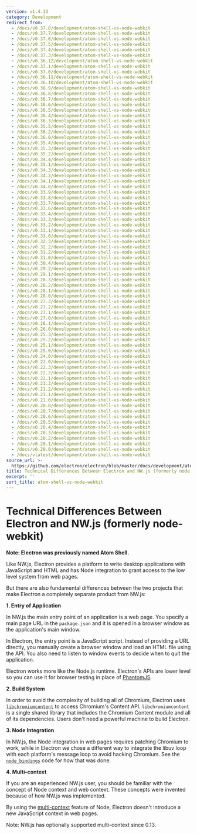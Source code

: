 ```yaml
---
version: v1.4.13
category: Development
redirect_from:
  - /docs/v0.37.8/development/atom-shell-vs-node-webkit
  - /docs/v0.37.7/development/atom-shell-vs-node-webkit
  - /docs/v0.37.6/development/atom-shell-vs-node-webkit
  - /docs/v0.37.5/development/atom-shell-vs-node-webkit
  - /docs/v0.37.4/development/atom-shell-vs-node-webkit
  - /docs/v0.37.3/development/atom-shell-vs-node-webkit
  - /docs/v0.36.12/development/atom-shell-vs-node-webkit
  - /docs/v0.37.1/development/atom-shell-vs-node-webkit
  - /docs/v0.37.0/development/atom-shell-vs-node-webkit
  - /docs/v0.36.11/development/atom-shell-vs-node-webkit
  - /docs/v0.36.10/development/atom-shell-vs-node-webkit
  - /docs/v0.36.9/development/atom-shell-vs-node-webkit
  - /docs/v0.36.8/development/atom-shell-vs-node-webkit
  - /docs/v0.36.7/development/atom-shell-vs-node-webkit
  - /docs/v0.36.6/development/atom-shell-vs-node-webkit
  - /docs/v0.36.5/development/atom-shell-vs-node-webkit
  - /docs/v0.36.4/development/atom-shell-vs-node-webkit
  - /docs/v0.36.3/development/atom-shell-vs-node-webkit
  - /docs/v0.35.5/development/atom-shell-vs-node-webkit
  - /docs/v0.36.2/development/atom-shell-vs-node-webkit
  - /docs/v0.36.0/development/atom-shell-vs-node-webkit
  - /docs/v0.35.4/development/atom-shell-vs-node-webkit
  - /docs/v0.35.3/development/atom-shell-vs-node-webkit
  - /docs/v0.35.2/development/atom-shell-vs-node-webkit
  - /docs/v0.34.4/development/atom-shell-vs-node-webkit
  - /docs/v0.35.1/development/atom-shell-vs-node-webkit
  - /docs/v0.34.3/development/atom-shell-vs-node-webkit
  - /docs/v0.34.2/development/atom-shell-vs-node-webkit
  - /docs/v0.34.1/development/atom-shell-vs-node-webkit
  - /docs/v0.34.0/development/atom-shell-vs-node-webkit
  - /docs/v0.33.9/development/atom-shell-vs-node-webkit
  - /docs/v0.33.8/development/atom-shell-vs-node-webkit
  - /docs/v0.33.7/development/atom-shell-vs-node-webkit
  - /docs/v0.33.6/development/atom-shell-vs-node-webkit
  - /docs/v0.33.4/development/atom-shell-vs-node-webkit
  - /docs/v0.33.3/development/atom-shell-vs-node-webkit
  - /docs/v0.33.2/development/atom-shell-vs-node-webkit
  - /docs/v0.33.1/development/atom-shell-vs-node-webkit
  - /docs/v0.33.0/development/atom-shell-vs-node-webkit
  - /docs/v0.32.3/development/atom-shell-vs-node-webkit
  - /docs/v0.32.2/development/atom-shell-vs-node-webkit
  - /docs/v0.31.2/development/atom-shell-vs-node-webkit
  - /docs/v0.31.0/development/atom-shell-vs-node-webkit
  - /docs/v0.30.4/development/atom-shell-vs-node-webkit
  - /docs/v0.29.2/development/atom-shell-vs-node-webkit
  - /docs/v0.29.1/development/atom-shell-vs-node-webkit
  - /docs/v0.28.3/development/atom-shell-vs-node-webkit
  - /docs/v0.28.2/development/atom-shell-vs-node-webkit
  - /docs/v0.28.1/development/atom-shell-vs-node-webkit
  - /docs/v0.28.0/development/atom-shell-vs-node-webkit
  - /docs/v0.27.3/development/atom-shell-vs-node-webkit
  - /docs/v0.27.2/development/atom-shell-vs-node-webkit
  - /docs/v0.27.1/development/atom-shell-vs-node-webkit
  - /docs/v0.27.0/development/atom-shell-vs-node-webkit
  - /docs/v0.26.1/development/atom-shell-vs-node-webkit
  - /docs/v0.26.0/development/atom-shell-vs-node-webkit
  - /docs/v0.25.3/development/atom-shell-vs-node-webkit
  - /docs/v0.25.2/development/atom-shell-vs-node-webkit
  - /docs/v0.25.1/development/atom-shell-vs-node-webkit
  - /docs/v0.25.0/development/atom-shell-vs-node-webkit
  - /docs/v0.24.0/development/atom-shell-vs-node-webkit
  - /docs/v0.23.0/development/atom-shell-vs-node-webkit
  - /docs/v0.22.3/development/atom-shell-vs-node-webkit
  - /docs/v0.22.2/development/atom-shell-vs-node-webkit
  - /docs/v0.22.1/development/atom-shell-vs-node-webkit
  - /docs/v0.21.3/development/atom-shell-vs-node-webkit
  - /docs/v0.21.2/development/atom-shell-vs-node-webkit
  - /docs/v0.21.1/development/atom-shell-vs-node-webkit
  - /docs/v0.21.0/development/atom-shell-vs-node-webkit
  - /docs/v0.20.8/development/atom-shell-vs-node-webkit
  - /docs/v0.20.7/development/atom-shell-vs-node-webkit
  - /docs/v0.20.6/development/atom-shell-vs-node-webkit
  - /docs/v0.20.5/development/atom-shell-vs-node-webkit
  - /docs/v0.20.4/development/atom-shell-vs-node-webkit
  - /docs/v0.20.3/development/atom-shell-vs-node-webkit
  - /docs/v0.20.2/development/atom-shell-vs-node-webkit
  - /docs/v0.20.1/development/atom-shell-vs-node-webkit
  - /docs/v0.20.0/development/atom-shell-vs-node-webkit
  - /docs/vlatest/development/atom-shell-vs-node-webkit
source_url: >-
  https://github.com/electron/electron/blob/master/docs/development/atom-shell-vs-node-webkit.md
title: Technical Differences Between Electron and NW.js (formerly node-webkit)
excerpt: ''
sort_title: atom-shell-vs-node-webkit
---
```

# Technical Differences Between Electron and NW.js (formerly node-webkit)

**Note: Electron was previously named Atom Shell.**

Like NW.js, Electron provides a platform to write desktop applications with JavaScript and HTML and has Node integration to grant access to the low level system from web pages.

But there are also fundamental differences between the two projects that make Electron a completely separate product from NW.js:

**1\. Entry of Application**

In NW.js the main entry point of an application is a web page. You specify a main page URL in the `package.json` and it is opened in a browser window as the application's main window.

In Electron, the entry point is a JavaScript script. Instead of providing a URL directly, you manually create a browser window and load an HTML file using the API. You also need to listen to window events to decide when to quit the application.

Electron works more like the Node.js runtime. Electron's APIs are lower level so you can use it for browser testing in place of [PhantomJS](http://phantomjs.org/).

**2\. Build System**

In order to avoid the complexity of building all of Chromium, Electron uses [`libchromiumcontent`](https://github.com/brightray/libchromiumcontent) to access Chromium's Content API. `libchromiumcontent` is a single shared library that includes the Chromium Content module and all of its dependencies. Users don't need a powerful machine to build Electron.

**3\. Node Integration**

In NW.js, the Node integration in web pages requires patching Chromium to work, while in Electron we chose a different way to integrate the libuv loop with each platform's message loop to avoid hacking Chromium. See the [`node_bindings`](https://github.com/electron/electron/tree/master/atom/common) code for how that was done.

**4\. Multi-context**

If you are an experienced NW.js user, you should be familiar with the concept of Node context and web context. These concepts were invented because of how NW.js was implemented.

By using the [multi-context](http://strongloop.com/strongblog/whats-new-node-js-v0-12-multiple-context-execution/) feature of Node, Electron doesn't introduce a new JavaScript context in web pages.

Note: NW.js has optionally supported multi-context since 0.13.
